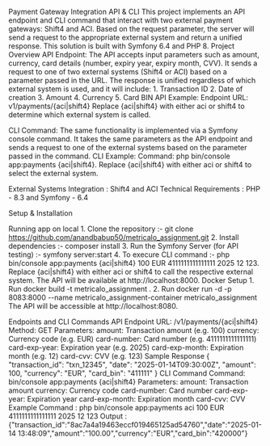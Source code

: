 Payment Gateway Integration API & CLI
This project implements an API endpoint and CLI command that interact with two external payment gateways: Shift4 and ACI. Based on the request parameter, the server will send a request to the appropriate external system and return a unified response. This solution is built with Symfony 6.4 and PHP 8.
Project Overview
    API Endpoint: The API accepts input parameters such as amount, currency, card details (number, expiry year, expiry month, CVV).
    It sends a request to one of two external systems (Shift4 or ACI) based on a parameter passed in the URL.
    The response is unified regardless of which external system is used, and it will include:
        1. Transaction ID
        2. Date of creation
        3. Amount
        4. Currency
        5. Card BIN
API Example:
Endpoint URL: v1/payments/{aci|shift4} Replace {aci|shift4} with either aci or shift4 to determine which external system is called.

CLI Command:
The same functionality is implemented via a Symfony console command.
It takes the same parameters as the API endpoint and sends a request to one of the external systems based on the parameter passed in the command.
CLI Example: Command: php bin/console app:payments {aci|shift4}. Replace {aci|shift4} with either aci or shift4 to select the external system.

External Systems Integration : Shift4 and ACI
Technical Requirements : PHP - 8.3 and Symfony - 6.4

Setup & Installation

Running app on local 
    1. Clone the repository :- git clone https://github.com/anandbabup50/metricalo_assignment.git
    2. Install dependencies :- composer install
    3. Run the Symfony Server (for API testing) :- symfony server:start
    4. To execure CLI command :- php bin/console app:payments {aci|shift4} 100 EUR 4111111111111111 2025 12 123. Replace {aci|shift4} with either aci or shift4 to call the respective external system.
    The API will be available at http://localhost:8000.
Docker Setup
    1. Run docker build -t metricalo_assignment .
    2. Run docker run -d -p 8083:8000 --name metricalo_assignment-container metricalo_assignment
    The API will be accessible at http://localhost:8080.

Endpoints and CLI Commands
API Endpoint
    URL: /v1/payments/{aci|shift4}
    Method: GET
    Parameters:
        amount: Transaction amount (e.g. 100)
        currency: Currency code (e.g. EUR)
        card-number: Card number (e.g. 4111111111111111)
        card-exp-year: Expiration year (e.g. 2025)
        card-exp-month: Expiration month (e.g. 12)
        card-cvv: CVV (e.g. 123)
    Sample Response 
        {
            "transaction_id": "txn_12345",
            "date": "2025-01-14T09:30:00Z",
            "amount": 100,
            "currency": "EUR",
            "card_bin": "411111"
        }
CLI Command
Command: bin/console app:payments {aci|shift4}
Parameters:
    amount: Transaction amount
    currency: Currency code
    card-number: Card number
    card-exp-year: Expiration year
    card-exp-month: Expiration month
    card-cvv: CVV
Example 
    Command : php bin/console app:payments aci 100 EUR 4111111111111111 2025 12 123
    Output : {"transaction_id":"8ac7a4a19463eccf019465125ad54760","date":"2025-01-14 13:48:09","amount":"100.00","currency":"EUR","card_bin":"420000"}
